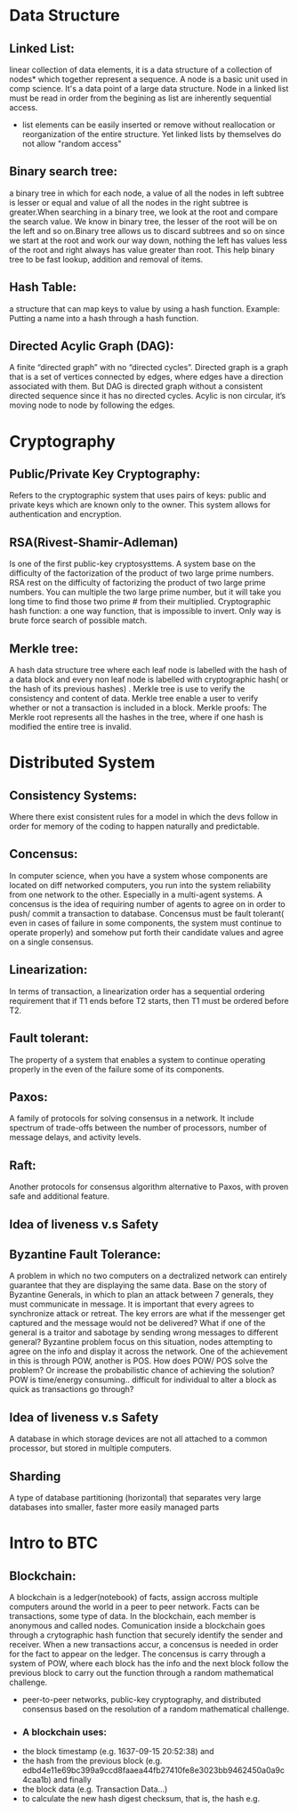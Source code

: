 
# **Data Structure**

## Linked List: 
linear collection of data elements, it is a data structure of a collection of nodes* which together represent a sequence. A node is a
basic unit used in comp science. It's a data point of a large data structure. Node in a linked list must be read in order from the begining as list are inherently sequential access. 
      
- list elements can be easily inserted or remove without reallocation or reorganization of the entire structure. Yet linked lists by themselves do not allow "random access"

## Binary search tree: 
a binary tree in which for each node, a value of all the nodes in left subtree is lesser or equal and value of all the nodes in the right subtree is greater.When searching in a binary tree, we look at the root and compare the search value. We know in binary tree, the lesser of the root will be on the left and so on.Binary tree allows us to discard subtrees and so on since we start at the root and work our way down, nothing the left has values less of the root and right always has value greater than root. This help binary tree to be fast lookup, addition and removal of items. 
              
## Hash Table: 
a structure that can map keys to value by using a hash function. Example: Putting a name into a hash through a hash function.             

## Directed Acylic Graph (DAG): 
A finite “directed graph” with no “directed cycles”. Directed graph is a graph that is a set of vertices connected by edges, where edges have a direction associated with them. But DAG is directed graph without a consistent directed sequence since it has no directed cycles. Acylic is non circular, it’s moving node to node by following the edges.

# **Cryptography**

## Public/Private Key Cryptography:
Refers to the cryptographic system that uses pairs of keys: public and private keys which are known only to the owner. 
This system allows for authentication and encryption.

## RSA(Rivest-Shamir-Adleman)
Is one of the first public-key cryptosysttems. A system base on the difficulty of the factorization of the product of two large prime numbers.   RSA rest on the difficulty of factorizing the product of two large prime numbers. You can multiple the two large prime number, but it will take you long time to find those two prime # from their multiplied. 
Cryptographic hash function: a one way function, that is impossible to invert. Only way is brute force search of possible match. 

## Merkle tree: 
A hash data structure tree where each leaf node is labelled with the hash of a data block and every non leaf node is labelled with cryptographic hash( or the hash of its previous hashes) . Merkle tree is use to verify the consistency and content of data. Merkle tree enable a user to verify whether or not a transaction is included in a block.
Merkle proofs: The Merkle root represents all the hashes in the tree, where if one hash is modified the entire tree is invalid. 


# Distributed System

## Consistency Systems:
Where there exist consistent rules for a model in which the devs follow in order for memory of the coding to happen naturally and predictable. 

## Concensus: 
In computer science, when you have a system whose components are located on diff networked computers, you run into the system reliability from one network to the other. Especially in a multi-agent systems. A concensus is the idea of requiring  number of agents to agree on in order to push/ commit a transaction to database. Concensus must be fault tolerant( even in cases of failure in some components, the system must continue to operate properly) and somehow put forth their candidate values and agree on a single consensus. 

## Linearization: 
In terms of transaction, a linearization order has a sequential ordering requirement that if T1 ends before T2 starts, then T1 must be ordered before T2. 

## Fault tolerant:
The property of a system that enables a system to continue operating properly in the even of the failure some of its components. 

## Paxos: 
A family of protocols for solving consensus in a network. It include spectrum of trade-offs between the number of processors, number of message delays, and activity levels. 

## Raft: 
Another protocols for consensus algorithm alternative to Paxos, with proven safe and additional feature. 

## Idea of liveness v.s Safety

## Byzantine Fault Tolerance:
A problem in which no two computers on a dectralized network can entirely guarantee that they are displaying the same data. Base on the story of Byzantine Generals, in which to plan an attack between 7 generals, they must communicate in message. It is important that every agrees to synchronize attack or retreat. The key errors are what if the messenger get captured and the message would not be delivered? What if one of the general is a traitor and sabotage by sending wrong messages to different general? Byzantine problem focus on this situation, nodes attempting to agree on the info and display it across the network. One of the achievement in this is through POW, another is POS. 
How does POW/ POS solve the problem? Or increase the probabilistic chance of achieving the solution? 
POW is time/energy consuming.. difficult for individual to alter a block as quick as transactions go through? 

## Idea of liveness v.s Safety

A database in which storage devices are not all attached to a common processor, but stored in multiple computers.

## Sharding
A type of database partitioning (horizontal) that separates very large databases into smaller, faster more easily managed parts 

# Intro to BTC

## Blockchain: 
A blockchain is a ledger(notebook) of facts, assign accross multiple computers around the world in a peer to peer network. Facts can be transactions, some type of data. In the blockchain, each member is anonymous and called nodes. Comunication inside a blockchain goes through a crytographic hash function that securely identify the sender and receiver. When a new transactions accur, a concensus is needed in order for the fact to appear on the ledger. The concensus is carry through a system of POW, where each block has the info and the next block follow the previous block to carry out the function through a random mathematical challenge.
 - peer-to-peer networks, public-key cryptography, and distributed consensus based on the resolution of a random mathematical challenge.
 - ### A blockchain uses: 
 - the block timestamp (e.g. 1637-09-15 20:52:38) and
 - the hash from the previous block (e.g. edbd4e11e69bc399a9ccd8faaea44fb27410fe8e3023bb9462450a0a9c4caa1b) and finally
 - the block data (e.g. Transaction Data...)
 - to calculate the new hash digest checksum, that is, the hash e.g. 
